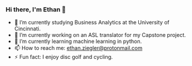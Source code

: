 ### Hi there, I'm Ethan 👋


- 🌱 I’m currently studying Business Analytics at the University of Cincinnati.
- 🔭 I’m currently working on an ASL translator for my Capstone project.
- 🌱 I’m currently learning machine learning in python.
- 📫 How to reach me: ethan.ziegler@protonmail.com
- ⚡ Fun fact: I enjoy disc golf and cycling. 
